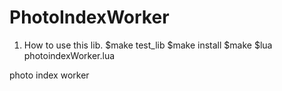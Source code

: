 PhotoIndexWorker
================
1. How to use this lib.
  $make test_lib
  $make install
  $make
  $lua photoindexWorker.lua
  
photo index worker
